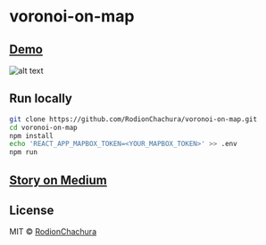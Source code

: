 # voronoi-on-map

> 

## [Demo](https://rodionchachura.github.io/voronoi-on-map/)

![alt text](https://cdn-images-1.medium.com/max/1250/1*bxVmRu4FQKS84JOIGUgyxA.png)

## Run locally

```bash
git clone https://github.com/RodionChachura/voronoi-on-map.git  
cd voronoi-on-map  
npm install  
echo 'REACT_APP_MAPBOX_TOKEN=<YOUR_MAPBOX_TOKEN>' >> .env  
npm run  
```

## [Story on Medium](https://medium.com/@geekrodion/voronoi-diagram-and-google-places-in-react-app-32c1185f6a0)

## License

MIT © [RodionChachura](https://geekrodion.com)
